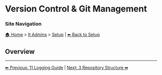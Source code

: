 <!-- description: Documentation about Version Control & Git Management for Your Organization. -->

# Version Control & Git Management

### Site Navigation
[🏠 Home](../../README.md) > [It Admins](../README.md) > [Setup](README.md) | [⬅ Back to Setup](README.md)

## Overview

---

[⬅ Previous: 11 Logging Guide](11-logging-guide.md) | [Next: 3 Repository Structure ➡](3-repository-structure.md)
